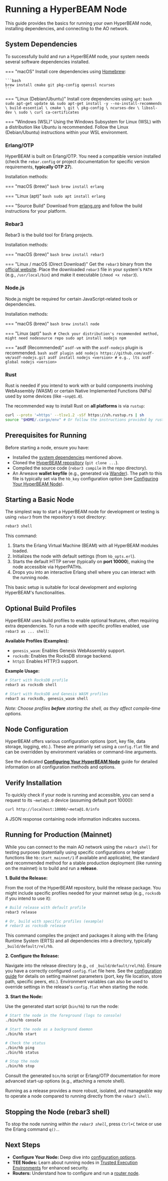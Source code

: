 # Running a HyperBEAM Node

This guide provides the basics for running your own HyperBEAM node, installing dependencies, and connecting to the AO network.

## System Dependencies

To successfully build and run a HyperBEAM node, your system needs several software dependencies installed.

=== "macOS"
    Install core dependencies using [Homebrew](https://brew.sh/):

    ```bash
    brew install cmake git pkg-config openssl ncurses
    ```

=== "Linux (Debian/Ubuntu)"
    Install core dependencies using `apt`:
    ```bash
    sudo apt-get update && sudo apt-get install -y --no-install-recommends \
        build-essential \
        cmake \
        git \
        pkg-config \
        ncurses-dev \
        libssl-dev \
        sudo \
        curl
        ca-certificates
    ```

=== "Windows (WSL)"
    Using the Windows Subsystem for Linux (WSL) with a distribution like Ubuntu is recommended. Follow the Linux (Debian/Ubuntu) instructions within your WSL environment.

<!-- **Core Dependency Breakdown:**

*   `build-essential` (Linux) / Xcode Command Line Tools (macOS): Basic C/C++ compilers and build tools (gcc, g++, make).
*   `cmake`: Build system generator.
*   `git`: Version control for fetching the source code.
*   `pkg-config`: Helps find installed libraries during compilation.
*   `ncurses-dev` / `ncurses`: Required for some terminal interface elements used by Erlang/OTP.
*   `libssl-dev` / `openssl`: Necessary for cryptographic operations and secure connections (HTTPS). You might need to set specific environment variables for `openssl` during Erlang compilation if building from source on macOS.
*   `sudo` (Linux/macOS): Needed for system-level installations.
*   `curl`: Used for downloading dependencies or interacting with web services.
*   `ca-certificates` (Linux): Required for validating SSL certificates (often handled by the OS on macOS/Windows).

*(Note: Package names may vary slightly on other Linux distributions. Use your system's package manager accordingly, e.g., `yum`, `dnf`, `pacman`.)* -->

### Erlang/OTP

HyperBEAM is built on Erlang/OTP. You need a compatible version installed (check the `rebar.config` or project documentation for specific version requirements, **typically OTP 27**).

Installation methods:

=== "macOS (brew)"
    ```bash
    brew install erlang
    ```

=== "Linux (apt)"
    ```bash
    sudo apt install erlang
    ```
<!-- 
=== "asdf (Recommended)"
    Tools like `asdf-vm` with the `asdf-erlang` plugin are highly recommended for managing multiple Erlang versions across platforms.
    ```bash
    asdf plugin add erlang https://github.com/asdf-vm/asdf-erlang.git
    asdf install erlang <version> # e.g., 27.0
    asdf global erlang <version>
    ``` -->

=== "Source Build"
    Download from [erlang.org](https://www.erlang.org/downloads) and follow the build instructions for your platform.

### Rebar3

Rebar3 is the build tool for Erlang projects.

Installation methods:

=== "macOS (brew)"
    ```bash
    brew install rebar3
    ```

=== "Linux / macOS (Direct Download)"
    Get the `rebar3` binary from the [official website](https://rebar3.org/). Place the downloaded `rebar3` file in your system's `PATH` (e.g., `/usr/local/bin`) and make it executable (`chmod +x rebar3`).

<!-- === "asdf (Recommended)"
    If using `asdf`, you can install it via the `rebar` plugin:
    ```bash
    asdf plugin add rebar https://github.com/asdf-vm/asdf-rebar.git
    asdf install rebar <version> # e.g., 3.23.0
    asdf global rebar <version>
    ``` -->

### Node.js

Node.js might be required for certain JavaScript-related tools or dependencies.

Installation methods:

=== "macOS (brew)"
    ```bash
    brew install node
    ```

=== "Linux (apt)"
    ```bash
    # Check your distribution's recommended method, might need nodesource repo
    sudo apt install nodejs npm 
    ```

=== "asdf (Recommended)"
    `asdf-vm` with the `asdf-nodejs` plugin is recommended.
    ```bash
    asdf plugin add nodejs https://github.com/asdf-vm/asdf-nodejs.git
    asdf install nodejs <version> # e.g., lts
    asdf global nodejs <version>
    ```

### Rust

Rust is needed if you intend to work with or build components involving WebAssembly (WASM) or certain Native Implemented Functions (NIFs) used by some devices (like `~snp@1.0`).

The recommended way to install Rust on **all platforms** is via `rustup`:

```bash
curl --proto '=https' --tlsv1.2 -sSf https://sh.rustup.rs | sh
source "$HOME/.cargo/env" # Or follow the instructions provided by rustup
```

## Prerequisites for Running

Before starting a node, ensure you have:

*   Installed the [system dependencies](#system-dependencies) mentioned above.
*   Cloned the [HyperBEAM repository](https://github.com/permaweb/HyperBEAM) (`git clone ...`).
*   Compiled the source code (`rebar3 compile` in the repo directory).
*   An Arweave **wallet keyfile** (e.g., generated via [Wander](https://www.wander.app)). The path to this file is typically set via the `hb_key` configuration option (see [Configuring Your HyperBEAM Node](./configuring-your-machine.md)).

## Starting a Basic Node

The simplest way to start a HyperBEAM node for development or testing is using `rebar3` from the repository's root directory:

```bash
rebar3 shell
```

This command:

1.  Starts the Erlang Virtual Machine (BEAM) with all HyperBEAM modules loaded.
2.  Initializes the node with default settings (from `hb_opts.erl`).
3.  Starts the default HTTP server (typically on **port 10000**), making the node accessible via HyperPATHs.
4.  Drops you into an interactive Erlang shell where you can interact with the running node.

This basic setup is suitable for local development and exploring HyperBEAM's functionalities.

## Optional Build Profiles

HyperBEAM uses build profiles to enable optional features, often requiring extra dependencies. To run a node with specific profiles enabled, use `rebar3 as ... shell`:

**Available Profiles (Examples):**

*   `genesis_wasm`: Enables Genesis WebAssembly support.
*   `rocksdb`: Enables the RocksDB storage backend.
*   `http3`: Enables HTTP/3 support.

**Example Usage:**

```bash
# Start with RocksDB profile
rebar3 as rocksdb shell

# Start with RocksDB and Genesis WASM profiles
rebar3 as rocksdb, genesis_wasm shell
```

*Note: Choose profiles **before** starting the shell, as they affect compile-time options.*

## Node Configuration

HyperBEAM offers various configuration options (port, key file, data storage, logging, etc.). These are primarily set using a `config.flat` file and can be overridden by environment variables or command-line arguments.

See the dedicated **[Configuring Your HyperBEAM Node](./configuring-your-machine.md)** guide for detailed information on all configuration methods and options.

## Verify Installation

To quickly check if your node is running and accessible, you can send a request to its `~meta@1.0` device (assuming default port 10000):

```bash
curl http://localhost:10000/~meta@1.0/info
```

A JSON response containing node information indicates success.

## Running for Production (Mainnet)

While you can connect to the main AO network using the `rebar3 shell` for testing purposes (potentially using specific configurations or helper functions like `hb:start_mainnet/1` if available and applicable), the standard and recommended method for a stable production deployment (like running on the mainnet) is to build and run a **release**.

**1. Build the Release:**

From the root of the HyperBEAM repository, build the release package. You might include specific profiles needed for your mainnet setup (e.g., `rocksdb` if you intend to use it):

```bash
# Build release with default profile
rebar3 release

# Or, build with specific profiles (example)
# rebar3 as rocksdb release
```

This command compiles the project and packages it along with the Erlang Runtime System (ERTS) and all dependencies into a directory, typically `_build/default/rel/hb`.

**2. Configure the Release:**

Navigate into the release directory (e.g., `cd _build/default/rel/hb`). Ensure you have a correctly configured `config.flat` file here. See the [configuration guide](./configuring-your-machine.md) for details on setting mainnet parameters (port, key file location, store path, specific peers, etc.). Environment variables can also be used to override settings in the release's `config.flat` when starting the node.

**3. Start the Node:**

Use the generated start script (`bin/hb`) to run the node:

```bash
# Start the node in the foreground (logs to console)
./bin/hb console

# Start the node as a background daemon
./bin/hb start

# Check the status
./bin/hb ping
./bin/hb status

# Stop the node
./bin/hb stop
```

Consult the generated `bin/hb` script or Erlang/OTP documentation for more advanced start-up options (e.g., attaching a remote shell).

Running as a release provides a more robust, isolated, and manageable way to operate a node compared to running directly from the `rebar3 shell`.

## Stopping the Node (rebar3 shell)

To stop the node running *within the `rebar3 shell`*, press `Ctrl+C` twice or use the Erlang command `q().`.

## Next Steps

*   **Configure Your Node:** Deep dive into [configuration options](./configuring-your-machine.md).
*   **TEE Nodes:** Learn about running nodes in [Trusted Execution Environments](./tee-nodes.md) for enhanced security.
*   **Routers:** Understand how to configure and run a [router node](./joining-running-a-router.md).
